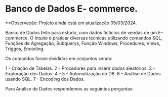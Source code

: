 # Banco de Dados   E- commerce.

**Observação: Projeto ainda está em atualização 05/03/2024.

Banco de Dados feito para estudo, com dados fictícios de vendas de um E-commerce.
O Intuito é praticar diversas técnicas utilizando comandos SQL, Funções de Agregação, Subquerys,  Função Windows, Procedures, Views, Trigges, Encoding.

Os comandos foram divididos em conjuntos sendo:

1 - Criação de Tabelas.
2 - Procedures para inserir dados aleatórios.
3 - Exploração dos Dados.
4 - 
5 - Automatização do DB.
6 - Análise de Dados usando SQL.
7 - Encoding dos Dados.

Para Análise de Dados respondemos as seguintes perguntas:

